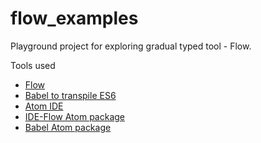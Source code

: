 # flow_examples

Playground project for exploring gradual typed tool - Flow. 

Tools used
 * [Flow](http://flowtype.org/)
 * [Babel to transpile ES6](https://babeljs.io/)
 * [Atom IDE](https://atom.io/)
 * [IDE-Flow Atom package](https://github.com/lukehoban/atom-ide-flow)
 * [Babel Atom package](https://atom.io/packages/language-babel)
 
